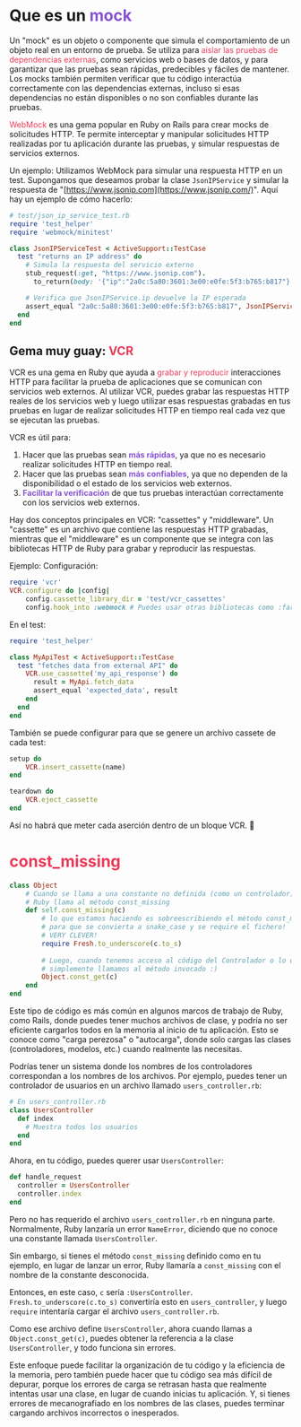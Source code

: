 # Que es un <span style='color:#8854d0'>mock</span>
Un "mock" es un objeto o componente que simula el comportamiento de un objeto real en un entorno de prueba. Se utiliza para <span style='color:#eb3b5a'>aislar las pruebas de dependencias externas</span>, como servicios web o bases de datos, y para garantizar que las pruebas sean rápidas, predecibles y fáciles de mantener. Los mocks también permiten verificar que tu código interactúa correctamente con las dependencias externas, incluso si esas dependencias no están disponibles o no son confiables durante las pruebas.

<span style='color:#eb3b5a'>WebMock</span> es una gema popular en Ruby on Rails para crear mocks de solicitudes HTTP. Te permite interceptar y manipular solicitudes HTTP realizadas por tu aplicación durante las pruebas, y simular respuestas de servicios externos.

Un ejemplo:
Utilizamos WebMock para simular una respuesta HTTP en un test. 
Supongamos que deseamos probar la clase `JsonIPService` y simular la respuesta de "[https://www.jsonip.com](https://www.jsonip.com/)". Aquí hay un ejemplo de cómo hacerlo:

```rb
# test/json_ip_service_test.rb
require 'test_helper'
require 'webmock/minitest'

class JsonIPServiceTest < ActiveSupport::TestCase
  test "returns an IP address" do
    # Simula la respuesta del servicio externo
    stub_request(:get, "https://www.jsonip.com").
      to_return(body: '{"ip":"2a0c:5a80:3601:3e00:e0fe:5f3:b765:b817"}', headers: { 'Content-Type' => 'application/json' })

    # Verifica que JsonIPService.ip devuelve la IP esperada
    assert_equal "2a0c:5a80:3601:3e00:e0fe:5f3:b765:b817", JsonIPService.ip
  end
end
```


## Gema muy guay: <span style='color:#eb3b5a'>VCR</span>
VCR es una gema en Ruby que ayuda a <span style='color:#eb3b5a'>grabar y reproducir</span> interacciones HTTP para facilitar la prueba de aplicaciones que se comunican con servicios web externos. Al utilizar VCR, puedes grabar las respuestas HTTP reales de los servicios web y luego utilizar esas respuestas grabadas en tus pruebas en lugar de realizar solicitudes HTTP en tiempo real cada vez que se ejecutan las pruebas.

VCR es útil para:

1.  Hacer que las pruebas sean **<span style='color:#8854d0'>más rápidas</span>**, ya que no es necesario realizar solicitudes HTTP en tiempo real.
2.  Hacer que las pruebas sean **<span style='color:#8854d0'>más confiables</span>**, ya que no dependen de la disponibilidad o el estado de los servicios web externos.
3. **<span style='color:#8854d0'>Facilitar la verificación</span>** de que tus pruebas interactúan correctamente con los servicios web externos.

Hay dos conceptos principales en VCR: "cassettes" y "middleware". Un "cassette" es un archivo que contiene las respuestas HTTP grabadas, mientras que el "middleware" es un componente que se integra con las bibliotecas HTTP de Ruby para grabar y reproducir las respuestas.

Ejemplo:
Configuración:
```rb
require 'vcr' 
VCR.configure do |config| 
	config.cassette_library_dir = 'test/vcr_cassettes' 
	config.hook_into :webmock # Puedes usar otras bibliotecas como :faraday o :typhoeus end
```

En el test:
```rb
require 'test_helper'

class MyApiTest < ActiveSupport::TestCase
  test "fetches data from external API" do
    VCR.use_cassette('my_api_response') do
      result = MyApi.fetch_data
      assert_equal 'expected_data', result
    end
  end
end
```

También se puede configurar para que se genere un archivo cassete de cada test:
```rb
setup do
	VCR.insert_cassette(name)
end

teardown do
	VCR.eject_cassette
end
```

Así no habrá que meter cada aserción dentro de un bloque VCR. 🙂

# <span style='color:#eb3b5a'>const_missing</span>
```rb
class Object
	# Cuando se llama a una constante no definida (como un controlador)
	# Ruby llama al método const_missing 
    def self.const_missing(c) 
        # lo que estamos haciendo es sobreescribiendo el método const_missing
        # para que se convierta a snake_case y se require el fichero!
        # VERY CLEVER!
        require Fresh.to_underscore(c.to_s) 
        
        # Luego, cuando tenemos acceso al código del Controlador o lo que sea
        # simplemente llamamos al método invocado :)
        Object.const_get(c) 
    end 
end
```

Este tipo de código es más común en algunos marcos de trabajo de Ruby, como Rails, donde puedes tener muchos archivos de clase, y podría no ser eficiente cargarlos todos en la memoria al inicio de tu aplicación. Esto se conoce como "carga perezosa" o "autocarga", donde solo cargas las clases (controladores, modelos, etc.) cuando realmente las necesitas.

Podrías tener un sistema donde los nombres de los controladores correspondan a los nombres de los archivos. Por ejemplo, puedes tener un controlador de usuarios en un archivo llamado `users_controller.rb`:

```ruby
# En users_controller.rb
class UsersController
  def index
    # Muestra todos los usuarios
  end
end
```

Ahora, en tu código, puedes querer usar `UsersController`:

```ruby
def handle_request
  controller = UsersController
  controller.index
end
```

Pero no has requerido el archivo `users_controller.rb` en ninguna parte. Normalmente, Ruby lanzaría un error `NameError`, diciendo que no conoce una constante llamada `UsersController`.

Sin embargo, si tienes el método `const_missing` definido como en tu ejemplo, en lugar de lanzar un error, Ruby llamaría a `const_missing` con el nombre de la constante desconocida.

Entonces, en este caso, `c` sería `:UsersController`. `Fresh.to_underscore(c.to_s)` convertiría esto en `users_controller`, y luego `require` intentaría cargar el archivo `users_controller.rb`.

Como ese archivo define `UsersController`, ahora cuando llamas a `Object.const_get(c)`, puedes obtener la referencia a la clase `UsersController`, y todo funciona sin errores.

Este enfoque puede facilitar la organización de tu código y la eficiencia de la memoria, pero también puede hacer que tu código sea más difícil de depurar, porque los errores de carga se retrasan hasta que realmente intentas usar una clase, en lugar de cuando inicias tu aplicación. Y, si tienes errores de mecanografiado en los nombres de las clases, puedes terminar cargando archivos incorrectos o inesperados.

